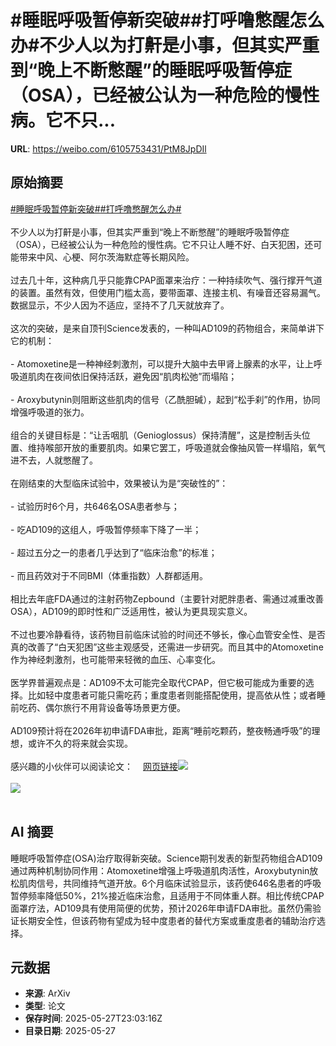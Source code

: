 # #睡眠呼吸暂停新突破##打呼噜憋醒怎么办#不少人以为打鼾是小事，但其实严重到“晚上不断憋醒”的睡眠呼吸暂停症（OSA），已经被公认为一种危险的慢性病。它不只...

**URL**: https://weibo.com/6105753431/PtM8JpDIl

## 原始摘要

<a href="https://m.weibo.cn/search?containerid=231522type%3D1%26t%3D10%26q%3D%23%E7%9D%A1%E7%9C%A0%E5%91%BC%E5%90%B8%E6%9A%82%E5%81%9C%E6%96%B0%E7%AA%81%E7%A0%B4%23&amp;extparam=%23%E7%9D%A1%E7%9C%A0%E5%91%BC%E5%90%B8%E6%9A%82%E5%81%9C%E6%96%B0%E7%AA%81%E7%A0%B4%23" data-hide=""><span class="surl-text">#睡眠呼吸暂停新突破#</span></a><a href="https://m.weibo.cn/search?containerid=231522type%3D1%26t%3D10%26q%3D%23%E6%89%93%E5%91%BC%E5%99%9C%E6%86%8B%E9%86%92%E6%80%8E%E4%B9%88%E5%8A%9E%23&amp;extparam=%23%E6%89%93%E5%91%BC%E5%99%9C%E6%86%8B%E9%86%92%E6%80%8E%E4%B9%88%E5%8A%9E%23" data-hide=""><span class="surl-text">#打呼噜憋醒怎么办#</span></a><br><br>不少人以为打鼾是小事，但其实严重到“晚上不断憋醒”的睡眠呼吸暂停症（OSA），已经被公认为一种危险的慢性病。它不只让人睡不好、白天犯困，还可能带来中风、心梗、阿尔茨海默症等长期风险。<br><br>过去几十年，这种病几乎只能靠CPAP面罩来治疗：一种持续吹气、强行撑开气道的装置。虽然有效，但使用门槛太高，要带面罩、连接主机、有噪音还容易漏气。数据显示，不少人因为不适应，坚持不了几天就放弃了。<br><br>这次的突破，是来自顶刊Science发表的，一种叫AD109的药物组合，来简单讲下它的机制：<br><br>- Atomoxetine是一种神经刺激剂，可以提升大脑中去甲肾上腺素的水平，让上呼吸道肌肉在夜间依旧保持活跃，避免因“肌肉松弛”而塌陷；<br><br>- Aroxybutynin则阻断这些肌肉的信号（乙酰胆碱），起到“松手刹”的作用，协同增强呼吸道的张力。<br><br>组合的关键目标是：“让舌咽肌（Genioglossus）保持清醒”，这是控制舌头位置、维持喉部开放的重要肌肉。如果它罢工，呼吸道就会像抽风管一样塌陷，氧气进不去，人就憋醒了。<br><br>在刚结束的大型临床试验中，效果被认为是“突破性的”：<br><br>- 试验历时6个月，共646名OSA患者参与；<br><br>- 吃AD109的这组人，呼吸暂停频率下降了一半；<br><br>- 超过五分之一的患者几乎达到了“临床治愈”的标准；<br><br>- 而且药效对于不同BMI（体重指数）人群都适用。<br><br>相比去年底FDA通过的注射药物Zepbound（主要针对肥胖患者、需通过减重改善OSA），AD109的即时性和广泛适用性，被认为更具现实意义。<br><br>不过也要冷静看待，该药物目前临床试验的时间还不够长，像心血管安全性、是否真的改善了“白天犯困”这些主观感受，还需进一步研究。而且其中的Atomoxetine作为神经刺激剂，也可能带来轻微的血压、心率变化。<br><br>医学界普遍观点是：AD109不太可能完全取代CPAP，但它极可能成为重要的选择。比如轻中度患者可能只需吃药；重度患者则能搭配使用，提高依从性；或者睡前吃药、偶尔旅行不用背设备等场景更方便。<br><br>AD109预计将在2026年初申请FDA审批，距离“睡前吃颗药，整夜畅通呼吸”的理想，或许不久的将来就会实现。<br><br>感兴趣的小伙伴可以阅读论文：<a href="https://weibo.cn/sinaurl?u=https%3A%2F%2Fpubmed.ncbi.nlm.nih.gov%2F38207030%2F" data-hide=""><span class="url-icon"><img style="width: 1rem;height: 1rem" src="https://h5.sinaimg.cn/upload/2015/09/25/3/timeline_card_small_web_default.png" referrerpolicy="no-referrer"></span><span class="surl-text">网页链接</span></a><img style="" src="https://tvax1.sinaimg.cn/large/006Fd7o3gy1i1u6b9uat7j30xs0mcdx8.jpg" referrerpolicy="no-referrer"><br><br><img style="" src="https://tvax3.sinaimg.cn/large/006Fd7o3gy1i1u6bb4sgpj32891fy4qp.jpg" referrerpolicy="no-referrer"><br><br>

## AI 摘要

睡眠呼吸暂停症(OSA)治疗取得新突破。Science期刊发表的新型药物组合AD109通过两种机制协同作用：Atomoxetine增强上呼吸道肌肉活性，Aroxybutynin放松肌肉信号，共同维持气道开放。6个月临床试验显示，该药使646名患者的呼吸暂停频率降低50%，21%接近临床治愈，且适用于不同体重人群。相比传统CPAP面罩疗法，AD109具有使用简便的优势，预计2026年申请FDA审批。虽然仍需验证长期安全性，但该药物有望成为轻中度患者的替代方案或重度患者的辅助治疗选择。

## 元数据

- **来源**: ArXiv
- **类型**: 论文
- **保存时间**: 2025-05-27T23:03:16Z
- **目录日期**: 2025-05-27
